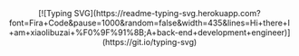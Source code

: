 <div align="center">
[![Typing SVG](https://readme-typing-svg.herokuapp.com?font=Fira+Code&pause=1000&random=false&width=435&lines=Hi+there+I+am+xiaolibuzai+%F0%9F%91%8B;A+back-end+development+engineer)](https://git.io/typing-svg)
</div>

